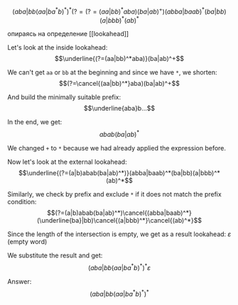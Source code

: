 
$$(aba|bb(aa|ba^*b)^*)^*(?=(?=(aa|bb)^*aba)(ba|ab)^+)(abba|baab)^*(ba|bb)(a|bbb)^*(ab)^*$$

опираясь на определение [[lookahead]]

Let's look at the inside lookahead:
$$\underline{(?=(aa|bb)^*aba)}(ba|ab)^+$$

We can't get `aa` or `bb` at the beginning and since we have `*`, we shorten:
$$(?=\cancel{(aa|bb)^*}aba)(ba|ab)^+$$

And build the minimally suitable prefix:
$$\underline{aba}b...$$

In the end, we get:
$$abab(ba|ab)^*$$

We changed `+` to `*` because we had already applied the expression before.

Now let's look at the external lookahead:
$$\underline{(?=(a|b)abab(ba|ab)^*)}(abba|baab)^*(ba|bb)(a|bbb)^*(ab)^*$$

Similarly, we check by prefix and exclude `*` if it does not match the prefix condition:
$$(?=(a|b)abab(ba|ab)^*)\cancel{(abba|baab)^*}(\underline{ba}|bb)\cancel{(a|bbb)^*}\cancel{(ab)^*}$$

Since the length of the intersection is empty, we get as a result lookahead: $\varepsilon$ (empty word)

We substitute the result and get:
$$(aba|bb(aa|ba^*b)^*)^*\varepsilon$$

Answer:
$$(aba|bb(aa|ba^*b)^*)^*$$
